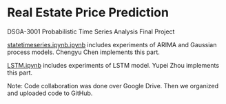 # Real Estate Price Prediction
DSGA-3001 Probabilistic Time Series Analysis Final Project

[statetimeseries.ipynb.ipynb](https://github.com/yupeizhou/DSGA3001-FinalProject/blob/main/statetimeseries.ipynb) includes experiments of ARIMA and Gaussian process models. Chengyu Chen implements this part.  

[LSTM.ipynb](https://github.com/yupeizhou/DSGA3001-FinalProject/blob/main/LSTM.ipynb) includes experiments of LSTM model. Yupei Zhou implements this part.

Note: Code collaboration was done over Google Drive. Then we organized and uploaded code to GitHub. 

